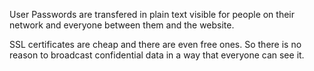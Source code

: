 User Passwords are transfered in plain text visible for people on their network and everyone between them and the website.

SSL certificates are cheap and there are even free ones. So there is no reason to broadcast confidential data in a way that everyone can see it.
